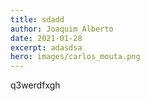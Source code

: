 ```yaml
---
title: sdadd
author: Joaquim Alberto
date: 2021-01-28
excerpt: adasdsa
hero: images/carlos_mouta.png
---
```

q3werdfxgh